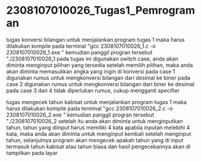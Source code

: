 # 2308107010026_Tugas1_Pemrograman

tugas konversi bilangan
untuk menjalankan program tugas 1 maka harus dilakukan kompile pada terminal "gcc 2308107010026_1.c -o 2308107010026_1.exe "
kemudian panggil progran tersebut "./2308107010026_1
pada tugas ini digunakan switch case, anda akan diminta menginput pilihan yang tersedia
setelah memilih pilihan, maka anda akan diminta memasukkan angka yang ingin di konversi
pada case 1 digunakan rumus untuk mengkonversi bilangan dari desimal ke biner
pada case 2 digunakan rumus untuk mengkonversi bilangan dari biner ke desimal
pada case 3 dan 4 tidak diperlukan rumus, cukup mengganti specifier

tugas mengecek tahun kabisat
untuk menjalankan program tugas 1 maka harus dilakukan kompile pada terminal "gcc 2308107010026_2.c -o 2308107010026_2.exe "
kemudian panggil progran tersebut "./2308107010026_2
setelah itu anda akan diminta untuk menginputkan tahun, tahun yang diinput harus memiliki 4 kata
apabila inputan melebihi 4 kata, maka anda akan diminta untuk menginput kembali
setelah menginput tahun, selanjutnya program akan mengecek apakah tahun yang di input termasuk tahun kabisat atau tahun biasa
dan hasil pengecekannya akan di tampilkan pada layar
